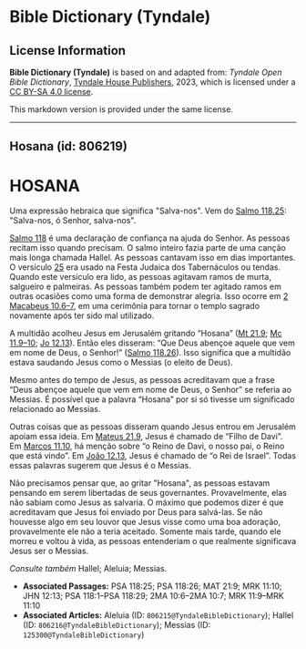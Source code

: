# Bible Dictionary (Tyndale)

## License Information

**Bible Dictionary (Tyndale)** is based on and adapted from: _Tyndale Open Bible Dictionary_, [Tyndale House Publishers](https://tyndaleopenresources.com/), 2023, which is licensed under a [CC BY-SA 4.0 license](https://creativecommons.org/licenses/by-sa/4.0/legalcode.en).

This markdown version is provided under the same license.



--------------------------------

## Hosana (id: 806219)

HOSANA
======

Uma expressão hebraica que significa "Salva\-nos". Vem do [Salmo 118\.25](https://ref.ly/Ps118:25): "Salva\-nos, ó Senhor, salva\-nos".

[Salmo 118](https://ref.ly/Ps118:1-Ps118:29) é uma declaração de confiança na ajuda do Senhor. As pessoas recitam isso quando precisam. O salmo inteiro fazia parte de uma canção mais longa chamada Hallel. As pessoas cantavam isso em dias importantes. O versículo [25](https://ref.ly/Ps118:25) era usado na Festa Judaica dos Tabernáculos ou tendas. Quando este versículo era lido, as pessoas agitavam ramos de murta, salgueiro e palmeiras. As pessoas também podem ter agitado ramos em outras ocasiões como uma forma de demonstrar alegria. Isso ocorre em [2 Macabeus 10\.6–7](https://ref.ly/2Macc10:6-2Macc10:7), em uma cerimônia para tornar o templo sagrado novamente após ter sido mal utilizado.

A multidão acolheu Jesus em Jerusalém gritando “Hosana” ([Mt 21\.9](https://ref.ly/Matt21:9); [Mc 11\.9–10](https://ref.ly/Mark11:9-Mark11:10); [Jo 12\.13](https://ref.ly/John12:13)). Então eles disseram: “Que Deus abençoe aquele que vem em nome de Deus, o Senhor!” ([Salmo 118\.26](https://ref.ly/Ps118:26)). Isso significa que a multidão estava saudando Jesus como o Messias (o eleito de Deus).

Mesmo antes do tempo de Jesus, as pessoas acreditavam que a frase “Deus abençoe aquele que vem em nome de Deus, o Senhor” se referia ao Messias. É possível que a palavra “Hosana” por si só tivesse um significado relacionado ao Messias.

Outras coisas que as pessoas disseram quando Jesus entrou em Jerusalém apoiam essa ideia. Em [Mateus 21\.9](https://ref.ly/Matt21:9), Jesus é chamado de “Filho de Davi”. Em [Marcos 11\.10](https://ref.ly/Mark11:10), há menção sobre “o Reino de Davi, o nosso pai, o Reino que está vindo”. Em [João 12\.13](https://ref.ly/John12:13), Jesus é chamado de “o Rei de Israel”. Todas essas palavras sugerem que Jesus é o Messias.

Não precisamos pensar que, ao gritar "Hosana", as pessoas estavam pensando em serem libertadas de seus governantes. Provavelmente, elas não sabiam como Jesus as salvaria. O máximo que podemos dizer é que acreditavam que Jesus foi enviado por Deus para salvá\-las. Se não houvesse algo em seu louvor que Jesus visse como uma boa adoração, provavelmente ele não a teria aceitado. Somente mais tarde, quando ele morreu e voltou à vida, as pessoas entenderiam o que realmente significava Jesus ser o Messias.

*Consulte também* Hallel; Aleluia; Messias.

* **Associated Passages:** PSA 118:25; PSA 118:26; MAT 21:9; MRK 11:10; JHN 12:13; PSA 118:1–PSA 118:29; 2MA 10:6–2MA 10:7; MRK 11:9–MRK 11:10
* **Associated Articles:** Aleluia (ID: `806215@TyndaleBibleDictionary`); Hallel (ID: `806216@TyndaleBibleDictionary`); Messias (ID: `125300@TyndaleBibleDictionary`)

